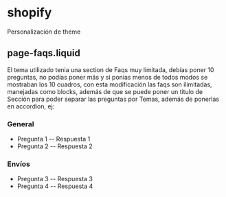 # shopify
Personalización de theme


## page-faqs.liquid
El tema utilizado tenia una section de Faqs muy limitada, debías poner 10 preguntas, no podías poner más y si ponías menos de todos modos se mostraban los 10 cuadros, con esta modificación las faqs son ilimitadas, manejadas como blocks, además de que se puede poner un titulo de Sección para poder separar las preguntas por Temas, además de ponerlas en accordion, ej:

### General
- Pregunta 1
-- Respuesta 1
- Pregunta 2
-- Respuesta 2

### Envíos
- Pregunta 3
-- Respuesta 3
- Pregunta 4
-- Respuesta 4
